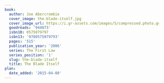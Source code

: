 ```yaml
---
book:
  author: Joe Abercrombie
  cover_image: the-blade-itself.jpg
  cover_image_url: https://i.gr-assets.com/images/S/compressed.photo.goodreads.com/books/1284167912l/944073._SX98_SY160_.jpg
  goodreads: '944073'
  isbn10: 0575079797
  isbn13: '9780575079793'
  pages: '515'
  publication_year: '2006'
  series: The First Law
  series_position: '1'
  slug: the-blade-itself
  title: The Blade Itself
plan:
  date_added: '2015-04-08'
---
```

